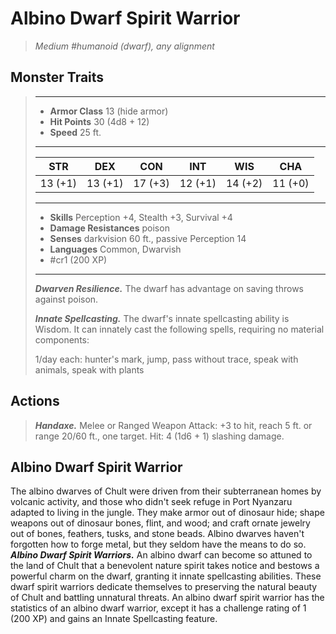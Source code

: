 # Albino Dwarf Spirit Warrior
>*Medium #humanoid (dwarf), any alignment*
## Monster Traits
>___
>- **Armor Class** 13 (hide armor)
>- **Hit Points** 30 (4d8 + 12)
>- **Speed** 25 ft.
>___
>|STR|DEX|CON|INT|WIS|CHA|
>|:---:|:---:|:---:|:---:|:---:|:---:|
>|13 (+1)|13 (+1)|17 (+3)|12 (+1)|14 (+2)|11 (+0)|
>___
>- **Skills** Perception +4, Stealth +3, Survival +4
>- **Damage Resistances** poison
>- **Senses** darkvision 60 ft., passive Perception 14
>- **Languages** Common, Dwarvish
>- #cr1 (200 XP)
>___
>***Dwarven Resilience.*** The dwarf has advantage on saving throws against poison.  
>
>***Innate Spellcasting.*** The dwarf's innate spellcasting ability is Wisdom. It can innately cast the following spells, requiring no material components:  
>
>1/day each: hunter's mark, jump, pass without trace, speak with animals, speak with plants  
>
## Actions
>***Handaxe.*** Melee  or Ranged Weapon Attack: +3 to hit, reach 5 ft. or range 20/60 ft., one target. Hit: 4 (1d6 + 1) slashing damage.
## Albino Dwarf Spirit Warrior
The albino dwarves of Chult were driven from their subterranean homes by volcanic activity, and those who didn't seek refuge in Port Nyanzaru adapted to living in the jungle. They make armor out of dinosaur hide; shape weapons out of dinosaur bones, flint, and wood; and craft ornate jewelry out of bones, feathers, tusks, and stone beads. Albino dwarves haven't forgotten how to forge metal, but they seldom have the means to do so.
***Albino Dwarf Spirit Warriors.*** An albino dwarf can become so attuned to the land of Chult that a benevolent nature spirit takes notice and bestows a powerful charm on the dwarf, granting it innate spellcasting abilities. These dwarf spirit warriors dedicate themselves to preserving the natural beauty of Chult and battling unnatural threats. An albino dwarf spirit warrior has the statistics of an albino dwarf warrior, except it has a challenge rating of 1 (200 XP) and gains an Innate Spellcasting feature.